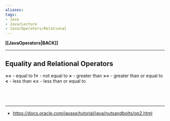 ```yaml
---
aliases:
tags:
- Java
- Java/Lecture
- Java/Operators/Relational
---
```

**[[JavaOperators|BACK]]**

---
## Equality and Relational Operators
**=\=** - equal to
**!=** - not equal to
**>** - greater than
**>=** - greater than or equal to
**<** - less than
**<=** - less than or equal to

<br>

# 
---
- https://docs.oracle.com/javase/tutorial/java/nutsandbolts/op2.html